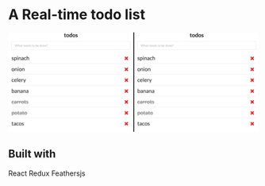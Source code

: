 # A Real-time todo list

![screenshot of the application](/screenshot.png)

## Built with

React
Redux
Feathersjs
